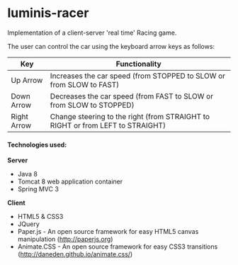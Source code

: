 luminis-racer
=============

Implementation of a client-server 'real time' Racing game.

The user can control the car using the keyboard arrow keys as follows:


Key             | Functionality
--------------- | -------------------------------------------------------------------
Up Arrow        | Increases the car speed (from STOPPED to SLOW or from SLOW to FAST)
Down Arrow      | Decreases the car speed (from FAST to SLOW or from SLOW to STOPPED)
Right Arrow     | Change steering to the right (from STRAIGHT to RIGHT or from LEFT to STRAIGHT)
  

<h4>Technologies used:</h4>

<strong>Server</strong>

* Java 8 
* Tomcat 8 web application container
* Spring MVC 3 

<strong>Client</strong>

* HTML5 & CSS3
* JQuery
* Paper.js - An open source framework for easy HTML5 canvas manipulation (http://paperjs.org)
* Animate.CSS - An open source framework for easy CSS3 transitions (http://daneden.github.io/animate.css/)


